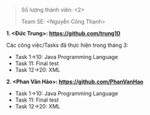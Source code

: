 # <Software Engineering>

> Số lượng thành viên: <2> 
>
> Team SE: <Nguyễn Công Thạnh>

**1. <Đức Trung>: <https://github.com/trung10>**

Các công việc/Tasks đã thực hiện trong tháng 3:

- Task 1->10: Java Programming Language
- Task 11: Final test
- Task 12->20: XML

**2. <Phan Văn Hảo>: <https://github.com/PhanVanHao>**
- Task 1->10: Java Programming Language
- Task 11: Final test
- Task 12->20: XML

